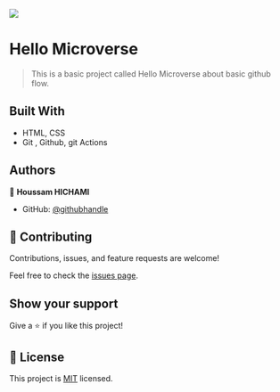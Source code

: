 ![](https://img.shields.io/badge/Microverse-blueviolet)

# Hello Microverse

> This is a basic project called Hello Microverse about basic github flow.



## Built With

- HTML, CSS
- Git , Github, git Actions




## Authors

👤 **Houssam HICHAMI**

- GitHub: [@githubhandle](https://github.com/redwing555)


## 🤝 Contributing

Contributions, issues, and feature requests are welcome!

Feel free to check the [issues page](../../issues/).

## Show your support

Give a ⭐️ if you like this project!


## 📝 License

This project is [MIT](./MIT.md) licensed.

